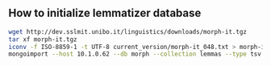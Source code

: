 ## How to initialize lemmatizer database

```bash
wget http://dev.sslmit.unibo.it/linguistics/downloads/morph-it.tgz
tar xf morph-it.tgz
iconv -f ISO-8859-1 -t UTF-8 current_version/morph-it_048.txt > morph-it-utf8.txt
mongoimport --host 10.1.0.62 --db morph --collection lemmas --type tsv --file morph-it-utf8.txt --fields word,lemma,features
```